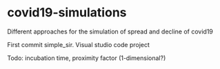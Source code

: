 # covid19-simulations
Different approaches for the simulation of spread and decline of covid19

First commit simple_sir. Visual studio code project

Todo: incubation time, proximity factor (1-dimensional?)
